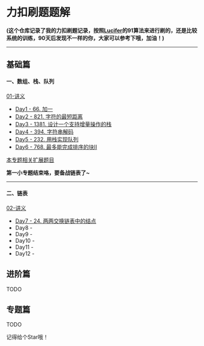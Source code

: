 # 力扣刷题题解

**(这个仓库记录了我的力扣刷题记录，按照[Lucifer](https://github.com/azl397985856)的91算法来进行刷的，还是比较系统的训练，90天后发现不一样的你，大家可以参考下哦，加油！)**

<hr>


## 基础篇

#### 一、数组、栈、队列

[01-讲义](./solution/基础/数组、栈、队列/01-讲义.md)

-   [Day1 - 66. 加一](./solution/基础/数组、栈、队列/Day1-66.加一.md)
-   [Day2 - 821. 字符的最短距离](./solution/基础/数组、栈、队列/Day2-821.字符的最短距离.md)
-   [Day3 - 1381. 设计一个支持增量操作的栈](./solution/基础/数组、栈、队列/Day3-1381.设计一个支持增量操作的栈.md)
-   [Day4 - 394. 字符串解码](./solution/基础/数组、栈、队列/Day4-394.字符串解码.md)
-   [Day5 - 232. 用栈实现队列](./solution/基础/数组、栈、队列/Day5-232.用栈实现队列.md)
-   [Day6 - 768. 最多能完成排序的块II](./solution/基础/数组、栈、队列/Day6-768.最多能完成排序的块II.md)

[本专题相关扩展题目](./solution/基础/数组、栈、队列/优质题目.md)

**第一小专题结束咯，要备战链表了~**

<hr>

#### 二、链表

[02-讲义]()

-   [Day7 - 24. 两两交换链表中的结点](./solution/基础/链表/Day7-24.两两交换链表中的结点.md)
-   Day8 -
-   Day9 -
-   Day10 -
-   Day11 -
-   Day12 -

## 进阶篇

TODO

## 专题篇

TODO

记得给个Star哦！